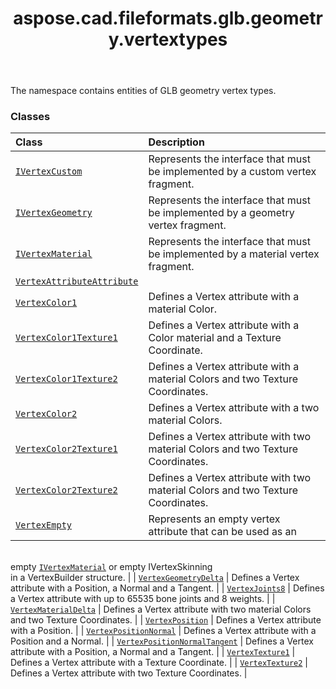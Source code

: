﻿---
title: aspose.cad.fileformats.glb.geometry.vertextypes
second_title: Aspose.CAD for Python via .NET API References
description: 
type: docs
weight: 10
url: /python-net/aspose.cad.fileformats.glb.geometry.vertextypes/
is_root: false
---

The namespace contains entities of GLB geometry vertex types.

### Classes
| Class | Description |
| :- | :- |
| [`IVertexCustom`](/cad/python-net/aspose.cad.fileformats.glb.geometry.vertextypes/ivertexcustom) | Represents the interface that must be implemented by a custom vertex fragment. |
| [`IVertexGeometry`](/cad/python-net/aspose.cad.fileformats.glb.geometry.vertextypes/ivertexgeometry) | Represents the interface that must be implemented by a geometry vertex fragment. |
| [`IVertexMaterial`](/cad/python-net/aspose.cad.fileformats.glb.geometry.vertextypes/ivertexmaterial) | Represents the interface that must be implemented by a material vertex fragment. |
| [`VertexAttributeAttribute`](/cad/python-net/aspose.cad.fileformats.glb.geometry.vertextypes/vertexattributeattribute) |  |
| [`VertexColor1`](/cad/python-net/aspose.cad.fileformats.glb.geometry.vertextypes/vertexcolor1) | Defines a Vertex attribute with a material Color. |
| [`VertexColor1Texture1`](/cad/python-net/aspose.cad.fileformats.glb.geometry.vertextypes/vertexcolor1texture1) | Defines a Vertex attribute with a Color material and a Texture Coordinate. |
| [`VertexColor1Texture2`](/cad/python-net/aspose.cad.fileformats.glb.geometry.vertextypes/vertexcolor1texture2) | Defines a Vertex attribute with a material Colors and two Texture Coordinates. |
| [`VertexColor2`](/cad/python-net/aspose.cad.fileformats.glb.geometry.vertextypes/vertexcolor2) | Defines a Vertex attribute with a two material Colors. |
| [`VertexColor2Texture1`](/cad/python-net/aspose.cad.fileformats.glb.geometry.vertextypes/vertexcolor2texture1) | Defines a Vertex attribute with two material Colors and two Texture Coordinates. |
| [`VertexColor2Texture2`](/cad/python-net/aspose.cad.fileformats.glb.geometry.vertextypes/vertexcolor2texture2) | Defines a Vertex attribute with two material Colors and two Texture Coordinates. |
| [`VertexEmpty`](/cad/python-net/aspose.cad.fileformats.glb.geometry.vertextypes/vertexempty) | Represents an empty vertex attribute that can be used as an<br/>empty [`IVertexMaterial`](/cad/python-net/aspose.cad.fileformats.glb.geometry.vertextypes/ivertexmaterial) or empty IVertexSkinning<br/>in a VertexBuilder structure. |
| [`VertexGeometryDelta`](/cad/python-net/aspose.cad.fileformats.glb.geometry.vertextypes/vertexgeometrydelta) | Defines a Vertex attribute with a Position, a Normal and a Tangent. |
| [`VertexJoints8`](/cad/python-net/aspose.cad.fileformats.glb.geometry.vertextypes/vertexjoints8) | Defines a Vertex attribute with up to 65535 bone joints and 8 weights. |
| [`VertexMaterialDelta`](/cad/python-net/aspose.cad.fileformats.glb.geometry.vertextypes/vertexmaterialdelta) | Defines a Vertex attribute with two material Colors and two Texture Coordinates. |
| [`VertexPosition`](/cad/python-net/aspose.cad.fileformats.glb.geometry.vertextypes/vertexposition) | Defines a Vertex attribute with a Position. |
| [`VertexPositionNormal`](/cad/python-net/aspose.cad.fileformats.glb.geometry.vertextypes/vertexpositionnormal) | Defines a Vertex attribute with a Position and a Normal. |
| [`VertexPositionNormalTangent`](/cad/python-net/aspose.cad.fileformats.glb.geometry.vertextypes/vertexpositionnormaltangent) | Defines a Vertex attribute with a Position, a Normal and a Tangent. |
| [`VertexTexture1`](/cad/python-net/aspose.cad.fileformats.glb.geometry.vertextypes/vertextexture1) | Defines a Vertex attribute with a Texture Coordinate. |
| [`VertexTexture2`](/cad/python-net/aspose.cad.fileformats.glb.geometry.vertextypes/vertextexture2) | Defines a Vertex attribute with two Texture Coordinates. |


